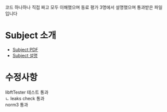 코드 하나하나 직접 짜고 모두 이해했으며 동료 평가 3명에서 설명했으며 통과받은 파일입니다

# Subject 소개

* [Subject PDF](https://github.com/realnine/libft/blob/main/subject.pdf)
* [Subject 설명](https://bigpel66.oopy.io/library/42/inner-circle/1)



# 수정사항
libftTester 테스트 통과  
ㄴ leaks check 통과  
norm3 통과  
